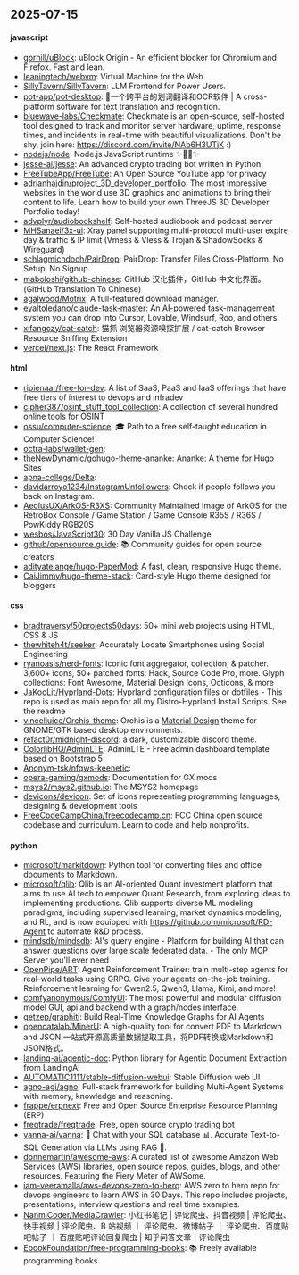 ## 2025-07-15

#### javascript
* [gorhill/uBlock](https://github.com/gorhill/uBlock): uBlock Origin - An efficient blocker for Chromium and Firefox. Fast and lean.
* [leaningtech/webvm](https://github.com/leaningtech/webvm): Virtual Machine for the Web
* [SillyTavern/SillyTavern](https://github.com/SillyTavern/SillyTavern): LLM Frontend for Power Users.
* [pot-app/pot-desktop](https://github.com/pot-app/pot-desktop): 🌈一个跨平台的划词翻译和OCR软件 | A cross-platform software for text translation and recognition.
* [bluewave-labs/Checkmate](https://github.com/bluewave-labs/Checkmate): Checkmate is an open-source, self-hosted tool designed to track and monitor server hardware, uptime, response times, and incidents in real-time with beautiful visualizations. Don't be shy, join here: https://discord.com/invite/NAb6H3UTjK :)
* [nodejs/node](https://github.com/nodejs/node): Node.js JavaScript runtime ✨🐢🚀✨
* [jesse-ai/jesse](https://github.com/jesse-ai/jesse): An advanced crypto trading bot written in Python
* [FreeTubeApp/FreeTube](https://github.com/FreeTubeApp/FreeTube): An Open Source YouTube app for privacy
* [adrianhajdin/project_3D_developer_portfolio](https://github.com/adrianhajdin/project_3D_developer_portfolio): The most impressive websites in the world use 3D graphics and animations to bring their content to life. Learn how to build your own ThreeJS 3D Developer Portfolio today!
* [advplyr/audiobookshelf](https://github.com/advplyr/audiobookshelf): Self-hosted audiobook and podcast server
* [MHSanaei/3x-ui](https://github.com/MHSanaei/3x-ui): Xray panel supporting multi-protocol multi-user expire day & traffic & IP limit (Vmess & Vless & Trojan & ShadowSocks & Wireguard)
* [schlagmichdoch/PairDrop](https://github.com/schlagmichdoch/PairDrop): PairDrop: Transfer Files Cross-Platform. No Setup, No Signup.
* [maboloshi/github-chinese](https://github.com/maboloshi/github-chinese): GitHub 汉化插件，GitHub 中文化界面。 (GitHub Translation To Chinese)
* [agalwood/Motrix](https://github.com/agalwood/Motrix): A full-featured download manager.
* [eyaltoledano/claude-task-master](https://github.com/eyaltoledano/claude-task-master): An AI-powered task-management system you can drop into Cursor, Lovable, Windsurf, Roo, and others.
* [xifangczy/cat-catch](https://github.com/xifangczy/cat-catch): 猫抓 浏览器资源嗅探扩展 / cat-catch Browser Resource Sniffing Extension
* [vercel/next.js](https://github.com/vercel/next.js): The React Framework

#### html
* [ripienaar/free-for-dev](https://github.com/ripienaar/free-for-dev): A list of SaaS, PaaS and IaaS offerings that have free tiers of interest to devops and infradev
* [cipher387/osint_stuff_tool_collection](https://github.com/cipher387/osint_stuff_tool_collection): A collection of several hundred online tools for OSINT
* [ossu/computer-science](https://github.com/ossu/computer-science): 🎓 Path to a free self-taught education in Computer Science!
* [octra-labs/wallet-gen](https://github.com/octra-labs/wallet-gen): 
* [theNewDynamic/gohugo-theme-ananke](https://github.com/theNewDynamic/gohugo-theme-ananke): Ananke: A theme for Hugo Sites
* [apna-college/Delta](https://github.com/apna-college/Delta): 
* [davidarroyo1234/InstagramUnfollowers](https://github.com/davidarroyo1234/InstagramUnfollowers): Check if people follows you back on Instagram.
* [AeolusUX/ArkOS-R3XS](https://github.com/AeolusUX/ArkOS-R3XS): Community Maintained Image of ArkOS for the RetroBox Console / Game Station / Game Consoie R35S / R36S / PowKiddy RGB20S
* [wesbos/JavaScript30](https://github.com/wesbos/JavaScript30): 30 Day Vanilla JS Challenge
* [github/opensource.guide](https://github.com/github/opensource.guide): 📚 Community guides for open source creators
* [adityatelange/hugo-PaperMod](https://github.com/adityatelange/hugo-PaperMod): A fast, clean, responsive Hugo theme.
* [CaiJimmy/hugo-theme-stack](https://github.com/CaiJimmy/hugo-theme-stack): Card-style Hugo theme designed for bloggers

#### css
* [bradtraversy/50projects50days](https://github.com/bradtraversy/50projects50days): 50+ mini web projects using HTML, CSS & JS
* [thewhiteh4t/seeker](https://github.com/thewhiteh4t/seeker): Accurately Locate Smartphones using Social Engineering
* [ryanoasis/nerd-fonts](https://github.com/ryanoasis/nerd-fonts): Iconic font aggregator, collection, & patcher. 3,600+ icons, 50+ patched fonts: Hack, Source Code Pro, more. Glyph collections: Font Awesome, Material Design Icons, Octicons, & more
* [JaKooLit/Hyprland-Dots](https://github.com/JaKooLit/Hyprland-Dots): Hyprland configuration files or dotfiles - This repo is used as main repo for all my Distro-Hyprland Install Scripts. See the readme
* [vinceliuice/Orchis-theme](https://github.com/vinceliuice/Orchis-theme): Orchis is a [Material Design](https://material.io) theme for GNOME/GTK based desktop environments.
* [refact0r/midnight-discord](https://github.com/refact0r/midnight-discord): a dark, customizable discord theme.
* [ColorlibHQ/AdminLTE](https://github.com/ColorlibHQ/AdminLTE): AdminLTE - Free admin dashboard template based on Bootstrap 5
* [Anonym-tsk/nfqws-keenetic](https://github.com/Anonym-tsk/nfqws-keenetic): 
* [opera-gaming/gxmods](https://github.com/opera-gaming/gxmods): Documentation for GX mods
* [msys2/msys2.github.io](https://github.com/msys2/msys2.github.io): The MSYS2 homepage
* [devicons/devicon](https://github.com/devicons/devicon): Set of icons representing programming languages, designing & development tools
* [FreeCodeCampChina/freecodecamp.cn](https://github.com/FreeCodeCampChina/freecodecamp.cn): FCC China open source codebase and curriculum. Learn to code and help nonprofits.

#### python
* [microsoft/markitdown](https://github.com/microsoft/markitdown): Python tool for converting files and office documents to Markdown.
* [microsoft/qlib](https://github.com/microsoft/qlib): Qlib is an AI-oriented Quant investment platform that aims to use AI tech to empower Quant Research, from exploring ideas to implementing productions. Qlib supports diverse ML modeling paradigms, including supervised learning, market dynamics modeling, and RL, and is now equipped with https://github.com/microsoft/RD-Agent to automate R&D process.
* [mindsdb/mindsdb](https://github.com/mindsdb/mindsdb): AI's query engine - Platform for building AI that can answer questions over large scale federated data. - The only MCP Server you'll ever need
* [OpenPipe/ART](https://github.com/OpenPipe/ART): Agent Reinforcement Trainer: train multi-step agents for real-world tasks using GRPO. Give your agents on-the-job training. Reinforcement learning for Qwen2.5, Qwen3, Llama, Kimi, and more!
* [comfyanonymous/ComfyUI](https://github.com/comfyanonymous/ComfyUI): The most powerful and modular diffusion model GUI, api and backend with a graph/nodes interface.
* [getzep/graphiti](https://github.com/getzep/graphiti): Build Real-Time Knowledge Graphs for AI Agents
* [opendatalab/MinerU](https://github.com/opendatalab/MinerU): A high-quality tool for convert PDF to Markdown and JSON.一站式开源高质量数据提取工具，将PDF转换成Markdown和JSON格式。
* [landing-ai/agentic-doc](https://github.com/landing-ai/agentic-doc): Python library for Agentic Document Extraction from LandingAI
* [AUTOMATIC1111/stable-diffusion-webui](https://github.com/AUTOMATIC1111/stable-diffusion-webui): Stable Diffusion web UI
* [agno-agi/agno](https://github.com/agno-agi/agno): Full-stack framework for building Multi-Agent Systems with memory, knowledge and reasoning.
* [frappe/erpnext](https://github.com/frappe/erpnext): Free and Open Source Enterprise Resource Planning (ERP)
* [freqtrade/freqtrade](https://github.com/freqtrade/freqtrade): Free, open source crypto trading bot
* [vanna-ai/vanna](https://github.com/vanna-ai/vanna): 🤖 Chat with your SQL database 📊. Accurate Text-to-SQL Generation via LLMs using RAG 🔄.
* [donnemartin/awesome-aws](https://github.com/donnemartin/awesome-aws): A curated list of awesome Amazon Web Services (AWS) libraries, open source repos, guides, blogs, and other resources. Featuring the Fiery Meter of AWSome.
* [iam-veeramalla/aws-devops-zero-to-hero](https://github.com/iam-veeramalla/aws-devops-zero-to-hero): AWS zero to hero repo for devops engineers to learn AWS in 30 Days. This repo includes projects, presentations, interview questions and real time examples.
* [NanmiCoder/MediaCrawler](https://github.com/NanmiCoder/MediaCrawler): 小红书笔记 | 评论爬虫、抖音视频 | 评论爬虫、快手视频 | 评论爬虫、B 站视频 ｜ 评论爬虫、微博帖子 ｜ 评论爬虫、百度贴吧帖子 ｜ 百度贴吧评论回复爬虫 | 知乎问答文章｜评论爬虫
* [EbookFoundation/free-programming-books](https://github.com/EbookFoundation/free-programming-books): 📚 Freely available programming books
